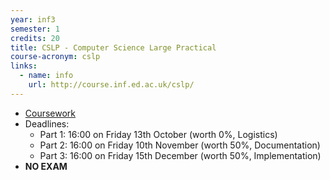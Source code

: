 ```yaml
---
year: inf3
semester: 1
credits: 20
title: CSLP - Computer Science Large Practical
course-acronym: cslp
links:
  - name: info
    url: http://course.inf.ed.ac.uk/cslp/
---
```

- [Coursework](https://www.inf.ed.ac.uk/teaching/courses/cslp/coursework/songle/coursework-cslp.pdf)
- Deadlines:
  - Part 1: 16:00 on Friday 13th October (worth 0%, Logistics)
  - Part 2: 16:00 on Friday 10th November (worth 50%, Documentation)
  - Part 3: 16:00 on Friday 15th December (worth 50%, Implementation)
- **NO EXAM**
